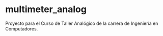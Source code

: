 # multimeter_analog
Proyecto para el Curso de Taller Analógico de la carrera de Ingeniería en Computadores.
